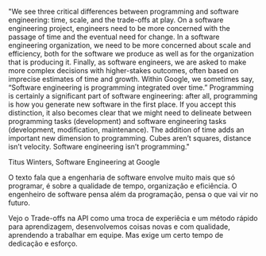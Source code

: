 "We see three critical differences between programming and software engineering: time, scale, and the trade-offs at play. On a software engineering project, engineers need to be more concerned with the passage of time and the eventual need for change. In a software engineering organization, we need to be more concerned about scale and efficiency, both for the software we produce as well as for the organization that is producing it. Finally, as software engineers, we are asked to make more complex decisions with higher-stakes outcomes, often based on imprecise estimates of time and growth. Within Google, we sometimes say, “Software engineering is programming integrated over time.” Programming is certainly a significant part of software engineering: after all, programming is how you generate new software in the first place. If you accept this distinction, it also becomes clear that we might need to delineate between programming tasks (development) and software engineering tasks (development, modification, maintenance). The addition of time adds an important new dimension to programming. Cubes aren’t squares, distance isn’t velocity. Software engineering isn’t programming."

Titus Winters, Software Engineering at Google

O texto fala que a engenharia de software envolve muito mais que só programar, é sobre a qualidade de tempo, organização e eficiência. O engenheiro de software pensa além da programação, pensa o que vai vir no futuro.

Vejo o Trade-offs na API como uma troca de experiêcia e um método rápido para aprendizagem, desenvolvemos coisas novas e com qualidade, aprendendo a trabalhar em equipe. Mas exige um certo tempo de dedicação e esforço.

